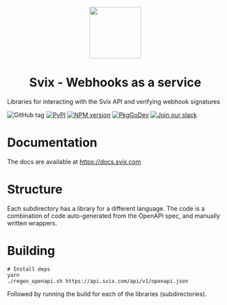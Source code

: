 <p align="center">
  <img width="120" src="https://avatars.githubusercontent.com/u/80175132?s=200&v=4" />
  <h1 align="center">Svix - Webhooks as a service</h1>
</p>

Libraries for interacting with the Svix API and verifying webhook signatures

![GitHub tag](https://img.shields.io/github/tag/svixhq/svix-libs.svg)
[![PyPI](https://img.shields.io/pypi/v/svix.svg)](https://pypi.python.org/pypi/svix/)
[![NPM version](https://img.shields.io/npm/v/svix.svg)](https://www.npmjs.com/package/svix)
[![PkgGoDev](https://pkg.go.dev/badge/github.com/svixhq/svix-libs)](https://pkg.go.dev/github.com/svixhq/svix-libs)
[![Join our slack](https://img.shields.io/badge/Slack-join%20the%20community-blue?logo=slack&style=social)](https://www.svix.com/slack/)

# Documentation

The docs are available at https://docs.svix.com

# Structure

Each subdirectory has a library for a different language.
The code is a combination of code auto-generated from the OpenAPI spec, and manually written wrappers.

# Building

```
# Install deps
yarn
./regen_openapi.sh https://api.svix.com/api/v1/openapi.json
```

Followed by running the build for each of the libraries (subdirectories).
